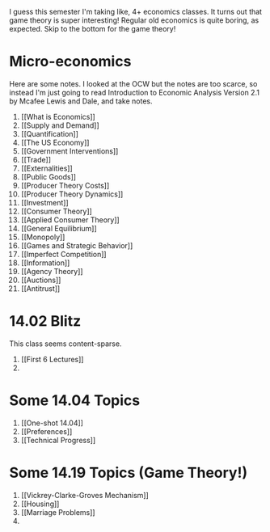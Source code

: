 I guess this semester I'm taking like, 4+ economics classes. It turns out that game theory is super interesting! Regular old economics is quite boring, as expected. Skip to the bottom for the game theory!

# Micro-economics
Here are some notes. I looked at the OCW but the notes are too scarce, so instead I'm just going to read Introduction to Economic Analysis Version 2.1 by Mcafee Lewis and Dale, and take notes.

1. [[What is Economics]]
2. [[Supply and Demand]]
3. [[Quantification]] 
4. [[The US Economy]]
5. [[Government Interventions]]
6. [[Trade]]
7. [[Externalities]]
8. [[Public Goods]]
9. [[Producer Theory Costs]]
10. [[Producer Theory Dynamics]]
11. [[Investment]]
12. [[Consumer Theory]]
13. [[Applied Consumer Theory]]
14. [[General Equilibrium]]
15. [[Monopoly]]
16. [[Games and Strategic Behavior]]
17. [[Imperfect Competition]]
18. [[Information]]
19. [[Agency Theory]]
20. [[Auctions]]
21. [[Antitrust]]

# 14.02 Blitz
This class seems content-sparse.
1. [[First 6 Lectures]]
2. 

# Some 14.04 Topics

1. [[One-shot 14.04]]
2. [[Preferences]]
3. [[Technical Progress]]

# Some 14.19 Topics (Game Theory!)

1. [[Vickrey-Clarke-Groves Mechanism]]
2. [[Housing]]
3. [[Marriage Problems]]
4.